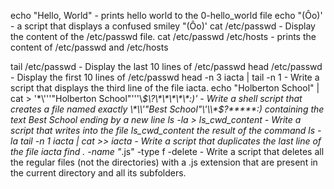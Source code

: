 echo "Hello, World" - prints hello world to the 0-hello_world file
echo \"\(Ôo\)\' - a script that displays a confused smiley "(Ôo)'
cat /etc/passwd - Display the content of the /etc/passwd file.
cat /etc/passwd /etc/hosts - prints the content of /etc/passwd and /etc/hosts

tail /etc/passwd - Display the last 10 lines of /etc/passwd
head /etc/passwd - Display the first 10 lines of /etc/passwd
head -n 3 iacta | tail -n 1 - Write a script that displays the third line of the file iacta.
echo "Holberton School" | cat > '\*\\'\''"Holberton School"\'\''\\*$\?\*\*\*\*\*:)' - Write a shell script that creates a file named exactly \*\\'"Best School"\'\\*$\?\*\*\*\*\*:) containing the text Best School ending by a new line
ls -la > ls_cwd_content - Write a script that writes into the file ls_cwd_content the result of the command ls -la
tail -n 1 iacta | cat >> iacta - Write a script that duplicates the last line of the file iacta
find . -name "*.js" -type f -delete - Write a script that deletes all the regular files (not the directories) with a .js extension that are present in the current directory and all its subfolders.
